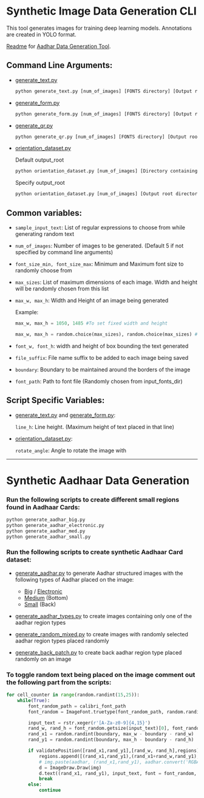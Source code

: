 # Synthetic Image Data Generation CLI
This tool generates images for training deep learning models. Annotations are created in YOLO format.

[Readme](aadhar/readme_aadhar.md) for [Aadhar Data Generation Tool](aadhar).
## Command Line Arguments:
* [generate_text.py](scripts/generate_text.py)
   ```cmd
   python generate_text.py [num_of_images] [FONTS directory] [Output root directory]
   ```

* [generate_form.py](scripts/generate_form.py)
   ```cmd
   python generate_form.py [num_of_images] [FONTS directory] [Output root directory]
   ```
* [generate_qr.py](scripts/generate_qr.py)
   ```cmd
   python generate_qr.py [num_of_images] [FONTS directory] [Output root directory] [Directory containing QR code PNG images]
   ```
* [orientation_dataset.py](scripts/orientation_dataset.py)

   Default output_root
 
   ```cmd
   python orientation_dataset.py [num_of_images] [Directory containing images to be rotated]
   ```

   Specify output_root
   ```cmd
   python orientation_dataset.py [num_of_images] [Output root directory] [Directory containing images to be rotated]
   ```


## Common variables:
* `sample_input_text`: List of regular expressions to choose from while generating random text
	
* `num_of_images`: Number of images to be generated. (Default 5 if not specified by command line arguments)
	
* `font_size_min, font_size_max`: Minimum and Maximum font size to randomly choose from
	
* `max_sizes`: List of maximum dimensions of each image. Width and height will be randomly chosen from this list
* `max_w, max_h`: Width and Height of an image being generated	

   Example:

   ```python
   max_w, max_h = 1050, 1485 #To set fixed width and height
   
   max_w, max_h = random.choice(max_sizes), random.choice(max_sizes) #To choose width and height randomly from max_sizes list)
   ```

* `font_w, font_h`: width and height of box bounding the text generated

* `file_suffix`: File name suffix to be added to each image being saved

* `boundary`: Boundary to be maintained around the borders of the image

* `font_path`: Path to font file (Randomly chosen from input_fonts_dir)


## Script Specific Variables:
* [generate_text.py](scripts/generate_text.py) and [generate_form.py](scripts/generate_form.py):
   
   `line_h`: Line height. (Maximum height of text placed in that line)
* [orientation_dataset.py](scripts/orientation_dataset.py):
 
   `rotate_angle`: Angle to rotate the image with
_____

# Synthetic Aadhaar Data Generation

### Run the following scripts to create different small regions found in Aadhaar Cards:
```cmd
python generate_aadhar_big.py
python generate_aadhar_electronic.py
python generate_aadhar_med.py
python generate_aadhar_small.py
```
### Run the following scripts to create synthetic Aadhaar Card dataset:
* [generate_aadhar.py](aadhar/generate_aadhar.py) to generate Aadhar structured images with the following types of Aadhar placed on the image:
   * [Big](aadhar/generate_aadhar_big.py) / [Electronic](generate_aadhar_electronic.py)
   * [Medium](aadhar/generate_aadhar_med.py) (Bottom)
   * [Small](aadhar/generate_aadhar_small.py) (Back)

* [generate_aadhar_types.py](aadhar/generate_aadhar_types.py) to create images containing only one of the aadhar region types

* [generate_random_mixed.py](aadhar/generate_random_mixed.py) to create images with randomly selected aadhar region types placed randomly

* [generate_back_patch.py](aadhar/generate_back_patch.py) to create back aadhar region type placed randomly on an image

### To toggle random text being placed on the image comment out the following part from the scripts:
```python
for cell_counter in range(random.randint(15,25)):
    while(True):
        font_random_path = calibri_font_path
        font_random = ImageFont.truetype(font_random_path, random.randint(16,32))

        input_text = rstr.xeger(r'[A-Za-z0-9]{4,15}')
        rand_w, rand_h = font_random.getsize(input_text)[0], font_random.getsize(input_text)[1]
        rand_x1 = random.randint(boundary, max_w - boundary - rand_w)
        rand_y1 = random.randint(boundary, max_h - boundary - rand_h)

        if validatePosition([rand_x1,rand_y1],[rand_w, rand_h],regions):
            regions.append([(rand_x1,rand_y1),(rand_x1+rand_w,rand_y1),(x1+rand_w,y1+rand_h),(x1,y1+rand_h)])
            # img.paste(aadhar, (rand_x1,rand_y1), aadhar.convert('RGBA'))
            d = ImageDraw.Draw(img)
            d.text((rand_x1, rand_y1), input_text, font = font_random, fill = (0,0,0))
            break
        else:
            continue
   ```

